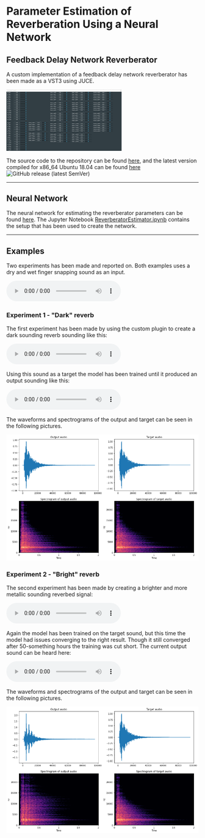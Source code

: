 # Parameter Estimation of Reverberation Using a Neural Network

## Feedback Delay Network Reverberator 



A custom implementation of a feedback delay network reverberator has been made as a VST3 using JUCE. 

<img src="images/pluginGUIFull.png" alt="drawing" width="60%"/>

The source code to the repository can be found [here](https://github.com/VoggLyster/Reverberator), and the latest version compiled for x86_64 Ubuntu 18.04 can be found [here](https://github.com/VoggLyster/Reverberator/releases/latest) ![GitHub release (latest SemVer)](https://img.shields.io/github/v/release/VoggLyster/Reverberator)

--- 
## Neural Network
The neural network for estimating the reverberator parameters can be found [here](https://github.com/VoggLyster/Reverberator). The Jupyter Notebook [ReverberatorEstimator.ipynb](https://github.com/VoggLyster/ReverberatorEstimator/blob/main/ReverberatorEstimator.ipynb) contains the setup that has been used to create the network. 

---
## Examples
Two experiments has been made and reported on. Both examples uses a dry and wet finger snapping sound as an input.

<audio controls><source src='audio/input_audio.wav'></audio>
### Experiment 1 - "Dark" reverb
The first experiment has been made by using the custom plugin to create a dark sounding 
reverb sounding like this:

<audio controls><source src='./audio/target_audio_d.wav'></audio>

Using this sound as a target the model has been trained until it produced an output sounding like this:

<audio controls><source src='./audio/output_audio_d.wav'></audio>

The waveforms and spectrograms of the output and target can be seen in the following pictures.

![Dark sound output and target](./images/Dark1Audio.png)

### Experiment 2 - "Bright" reverb
The second experiment has been made by creating a brighter and more metallic sounding reverbed signal:

<audio controls><source src='./audio/target_audio_b.wav'></audio>

Again the model has been trained on the target sound, but this time the model had issues converging to the right result. Though it still converged after 50-something hours the training was cut short. 
The current output sound can be heard here:

<audio controls><source src='./audio/output_audio_b.wav'></audio>

The waveforms and spectrograms of the output and target can be seen in the following pictures.

![Dark sound output and target](./images/Bright1Audio.png)